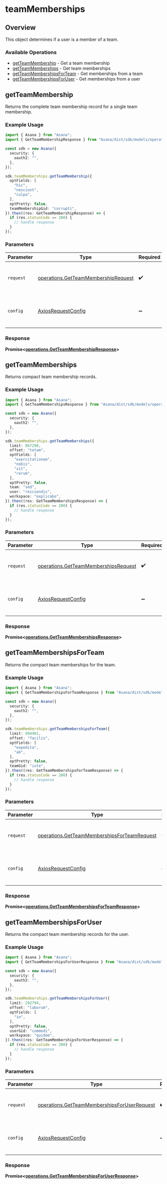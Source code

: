 # teamMemberships

## Overview

This object determines if a user is a member of a team.

### Available Operations

* [getTeamMembership](#getteammembership) - Get a team membership
* [getTeamMemberships](#getteammemberships) - Get team memberships
* [getTeamMembershipsForTeam](#getteammembershipsforteam) - Get memberships from a team
* [getTeamMembershipsForUser](#getteammembershipsforuser) - Get memberships from a user

## getTeamMembership

Returns the complete team membership record for a single team membership.

### Example Usage

```typescript
import { Asana } from "Asana";
import { GetTeamMembershipResponse } from "Asana/dist/sdk/models/operations";

const sdk = new Asana({
  security: {
    oauth2: "",
  },
});

sdk.teamMemberships.getTeamMembership({
  optFields: [
    "hic",
    "nesciunt",
    "culpa",
  ],
  optPretty: false,
  teamMembershipGid: "corrupti",
}).then((res: GetTeamMembershipResponse) => {
  if (res.statusCode == 200) {
    // handle response
  }
});
```

### Parameters

| Parameter                                                                                  | Type                                                                                       | Required                                                                                   | Description                                                                                |
| ------------------------------------------------------------------------------------------ | ------------------------------------------------------------------------------------------ | ------------------------------------------------------------------------------------------ | ------------------------------------------------------------------------------------------ |
| `request`                                                                                  | [operations.GetTeamMembershipRequest](../../models/operations/getteammembershiprequest.md) | :heavy_check_mark:                                                                         | The request object to use for the request.                                                 |
| `config`                                                                                   | [AxiosRequestConfig](https://axios-http.com/docs/req_config)                               | :heavy_minus_sign:                                                                         | Available config options for making requests.                                              |


### Response

**Promise<[operations.GetTeamMembershipResponse](../../models/operations/getteammembershipresponse.md)>**


## getTeamMemberships

Returns compact team membership records.

### Example Usage

```typescript
import { Asana } from "Asana";
import { GetTeamMembershipsResponse } from "Asana/dist/sdk/models/operations";

const sdk = new Asana({
  security: {
    oauth2: "",
  },
});

sdk.teamMemberships.getTeamMemberships({
  limit: 867290,
  offset: "totam",
  optFields: [
    "exercitationem",
    "nobis",
    "sit",
    "rerum",
  ],
  optPretty: false,
  team: "sed",
  user: "reiciendis",
  workspace: "explicabo",
}).then((res: GetTeamMembershipsResponse) => {
  if (res.statusCode == 200) {
    // handle response
  }
});
```

### Parameters

| Parameter                                                                                    | Type                                                                                         | Required                                                                                     | Description                                                                                  |
| -------------------------------------------------------------------------------------------- | -------------------------------------------------------------------------------------------- | -------------------------------------------------------------------------------------------- | -------------------------------------------------------------------------------------------- |
| `request`                                                                                    | [operations.GetTeamMembershipsRequest](../../models/operations/getteammembershipsrequest.md) | :heavy_check_mark:                                                                           | The request object to use for the request.                                                   |
| `config`                                                                                     | [AxiosRequestConfig](https://axios-http.com/docs/req_config)                                 | :heavy_minus_sign:                                                                           | Available config options for making requests.                                                |


### Response

**Promise<[operations.GetTeamMembershipsResponse](../../models/operations/getteammembershipsresponse.md)>**


## getTeamMembershipsForTeam

Returns the compact team memberships for the team.

### Example Usage

```typescript
import { Asana } from "Asana";
import { GetTeamMembershipsForTeamResponse } from "Asana/dist/sdk/models/operations";

const sdk = new Asana({
  security: {
    oauth2: "",
  },
});

sdk.teamMemberships.getTeamMembershipsForTeam({
  limit: 994401,
  offset: "facilis",
  optFields: [
    "expedita",
    "ab",
  ],
  optPretty: false,
  teamGid: "iste",
}).then((res: GetTeamMembershipsForTeamResponse) => {
  if (res.statusCode == 200) {
    // handle response
  }
});
```

### Parameters

| Parameter                                                                                                  | Type                                                                                                       | Required                                                                                                   | Description                                                                                                |
| ---------------------------------------------------------------------------------------------------------- | ---------------------------------------------------------------------------------------------------------- | ---------------------------------------------------------------------------------------------------------- | ---------------------------------------------------------------------------------------------------------- |
| `request`                                                                                                  | [operations.GetTeamMembershipsForTeamRequest](../../models/operations/getteammembershipsforteamrequest.md) | :heavy_check_mark:                                                                                         | The request object to use for the request.                                                                 |
| `config`                                                                                                   | [AxiosRequestConfig](https://axios-http.com/docs/req_config)                                               | :heavy_minus_sign:                                                                                         | Available config options for making requests.                                                              |


### Response

**Promise<[operations.GetTeamMembershipsForTeamResponse](../../models/operations/getteammembershipsforteamresponse.md)>**


## getTeamMembershipsForUser

Returns the compact team membership records for the user.

### Example Usage

```typescript
import { Asana } from "Asana";
import { GetTeamMembershipsForUserResponse } from "Asana/dist/sdk/models/operations";

const sdk = new Asana({
  security: {
    oauth2: "",
  },
});

sdk.teamMemberships.getTeamMembershipsForUser({
  limit: 292794,
  offset: "laborum",
  optFields: [
    "in",
  ],
  optPretty: false,
  userGid: "commodi",
  workspace: "quidem",
}).then((res: GetTeamMembershipsForUserResponse) => {
  if (res.statusCode == 200) {
    // handle response
  }
});
```

### Parameters

| Parameter                                                                                                  | Type                                                                                                       | Required                                                                                                   | Description                                                                                                |
| ---------------------------------------------------------------------------------------------------------- | ---------------------------------------------------------------------------------------------------------- | ---------------------------------------------------------------------------------------------------------- | ---------------------------------------------------------------------------------------------------------- |
| `request`                                                                                                  | [operations.GetTeamMembershipsForUserRequest](../../models/operations/getteammembershipsforuserrequest.md) | :heavy_check_mark:                                                                                         | The request object to use for the request.                                                                 |
| `config`                                                                                                   | [AxiosRequestConfig](https://axios-http.com/docs/req_config)                                               | :heavy_minus_sign:                                                                                         | Available config options for making requests.                                                              |


### Response

**Promise<[operations.GetTeamMembershipsForUserResponse](../../models/operations/getteammembershipsforuserresponse.md)>**

